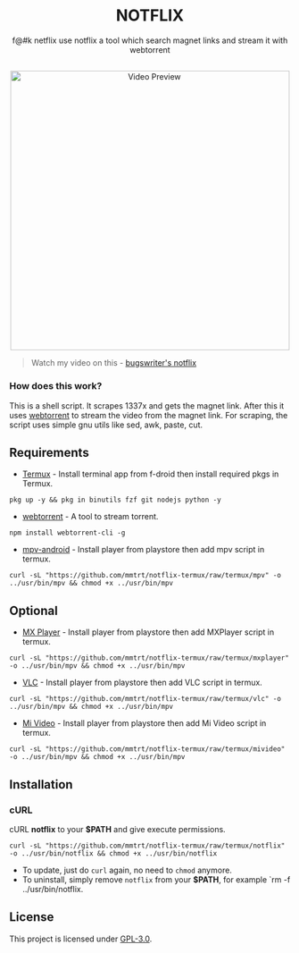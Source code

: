 <h1 align="center">NOTFLIX</h1>
<p align="center">f@#k netflix use notflix a tool which search magnet links and stream it with webtorrent</p>

##
<p align="center">
<img src="./preview.gif" alt="Video Preview" width="500px">
</p>

> Watch my video on this - [bugswriter's notflix](https://youtu.be/RFJCL9C46Mc)

### How does this work?

This is a shell script. It scrapes 1337x and gets the magnet link.
After this it uses [webtorrent](https://webtorrent.io/) to stream the video from the magnet link.
For scraping, the script uses simple gnu utils like sed, awk, paste, cut.

## Requirements
* [Termux](https://f-droid.org/en/packages/com.termux) - Install terminal app from f-droid then install required pkgs in Termux.
```
pkg up -y && pkg in binutils fzf git nodejs python -y
```

* [webtorrent](https://webtorrent.io/) - A tool to stream torrent.
```
npm install webtorrent-cli -g
```
* [mpv-android](https://play.google.com/store/apps/details?id=is.xyz.mpv) - Install player from playstore then add mpv script in termux.
```
curl -sL "https://github.com/mmtrt/notflix-termux/raw/termux/mpv" -o ../usr/bin/mpv && chmod +x ../usr/bin/mpv
```

## Optional

* [MX Player](https://play.google.com/store/apps/details?id=com.mxtech.videoplayer.ad) - Install player from playstore then add MXPlayer script in termux.
```
curl -sL "https://github.com/mmtrt/notflix-termux/raw/termux/mxplayer" -o ../usr/bin/mpv && chmod +x ../usr/bin/mpv
```
* [VLC](https://play.google.com/store/apps/details?id=org.videolan.vlc) - Install player from playstore then add VLC script in termux.
```
curl -sL "https://github.com/mmtrt/notflix-termux/raw/termux/vlc" -o ../usr/bin/mpv && chmod +x ../usr/bin/mpv
```
* [Mi Video](https://play.google.com/store/apps/details?id=is.xyz.mpv) - Install player from playstore then add Mi Video script in termux.
```
curl -sL "https://github.com/mmtrt/notflix-termux/raw/termux/mivideo" -o ../usr/bin/mpv && chmod +x ../usr/bin/mpv
```


## Installation

### cURL
cURL **notflix** to your **$PATH** and give execute permissions.

```
curl -sL "https://github.com/mmtrt/notflix-termux/raw/termux/notflix" -o ../usr/bin/notflix && chmod +x ../usr/bin/notflix
```
- To update, just do `curl` again, no need to `chmod` anymore.
- To uninstall, simply remove `notflix` from your **$PATH**, for example `rm -f ../usr/bin/notflix.

## License
This project is licensed under [GPL-3.0](https://raw.githubusercontent.com/Illumina/licenses/master/gpl-3.0.txt).

